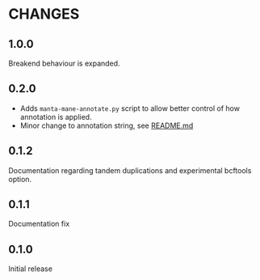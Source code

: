 # CHANGES

## 1.0.0

Breakend behaviour is expanded.

## 0.2.0

- Adds `manta-mane-annotate.py` script to allow better control of how annotation is applied.
- Minor change to annotation string, see [README.md](README.md#annotation-format)

## 0.1.2

Documentation regarding tandem duplications and experimental bcftools option.

## 0.1.1

Documentation fix

## 0.1.0

Initial release
